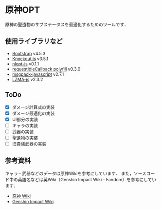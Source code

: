 # 原神OPT

原神の聖遺物のサブステータスを最適化するためのツールです．

## 使用ライブラリなど

+ [Bootstrap](https://getbootstrap.com/) v4.5.3
+ [Knockout.js](https://knockoutjs.com/) v3.5.1
+ [nlopt-js](https://github.com/BertrandBev/nlopt-js) v0.1.1
+ [requestIdleCallback polyfill](https://github.com/aFarkas/requestIdleCallback) v0.3.0
+ [msgpack-javascript](https://github.com/msgpack/msgpack-javascript) v2.7.1
+ [LZMA-js](https://github.com/LZMA-JS/LZMA-JS) v2.3.2

## ToDo

+ [x] ダメージ計算式の実装
+ [x] ダメージ最適化の実装
+ [x] UI部分の実装
+ [ ] キャラの実装
+ [ ] 武器の実装
+ [ ] 聖遺物の実装
+ [ ] 旧貴族武器の実装

## 参考資料

キャラ・武器などのデータは原神Wikiを参考にしています．
また，ソースコード中の英語名などは英Wiki（Genshin Impact Wiki - Fandom）を参考にしています．

+ [原神 Wiki](https://wikiwiki.jp/genshinwiki/)
+ [Genshin Impact Wiki](https://genshin-impact.fandom.com/wiki/Genshin_Impact)
